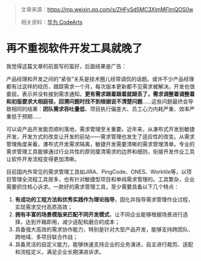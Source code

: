 > 文章来源：https://mp.weixin.qq.com/s/ZHFySd5MC3XlmMFlmQOS0w
>
> 相关资料：[华为 CodeArts](https://www.huaweicloud.com/devcloud/)

# 再不重视软件开发工具就晚了

我觉得这篇文章的前面写的蛮好，后面结果是广告：

产品经理和开发之间的“紧张”关系是技术圈儿经常调侃的话题。或许不少产品经理都有过这样的经历，跟踪需求一个月，每次版本更新都不见需求被解决。开发也很委屈，表示并没有接到需求通知。**更有需求跟着跟着就跟丢了，需求调整着调整着和初版要求大相庭径，回溯问题时找不到根据说不清楚问题**……这些问题最终会导致相同的结果：**团队需求吞吐量低**、项目执行偏差大、员工心力内耗严重、效率严重低于预期……

可以说产品开发能否顺利落地，需求管理至关重要。近年来，从瀑布式开发到敏捷开发，开发方式的改变让开发的前站——需求管理也发生了适应性的改变。从需求管理角度来看，瀑布式开发需求隔离，敏捷开发需要清晰的需求管理清单。专业的需求管理工具能够通过行业共性的原则厘清需求的边界和细则，衔接开发作业工具让软件开发流程变得更加清晰。

目前国内外常见的需求管理工具如JIRA、PingCode、ONES、Worktile等，以项目管理全流程工具居多，也有针对敏捷型项目和单纯需求管理的。工具繁杂，企业需要抓住核心诉求。一款好的需求管理工具，至少需要具备以下几个特点：

1. **有成功的工程方法和优秀实践作为理论指导**，固化并指导需求管理作业过程，实现需求交付高质高效；
2. **拥有丰富的场景模版来匹配不同开发模式**，让不同企业能够根据场景进行选择，达到开箱即用，减少适配和磨合的成本；
3. 具备强大高效的需求协作能力，特别是针对大型产品开发，能够支持跨团队、跨地域、多项目联合作战；
4. 具备灵活的自定义能力，能够快速支持企业的业务演进，自主进行裁剪、适配和流程定义，满足企业长期演进诉求。

